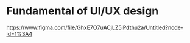 # Fundamental of UI/UX design

https://www.figma.com/file/GhxE7O7uACjLZ5iPdthu2a/Untitled?node-id=1%3A4
